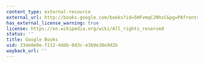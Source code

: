 ```yaml
---
content_type: external-resource
external_url: http://books.google.com/books?id=5HFvmqCJNhsC&pg=PAfrontcover
has_external_license_warning: true
license: https://en.wikipedia.org/wiki/All_rights_reserved
status: ''
title: Google Books
uid: 33de0e0e-f212-4ddb-8d3c-e3b9e38e9d2b
wayback_url: ''
---
```

